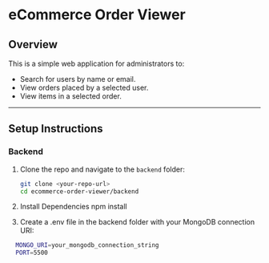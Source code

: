 # eCommerce Order Viewer

## Overview

This is a simple web application for administrators to:

- Search for users by name or email.
- View orders placed by a selected user.
- View items in a selected order.

---

## Setup Instructions

### Backend

1. Clone the repo and navigate to the `backend` folder:

   ```bash
   git clone <your-repo-url>
   cd ecommerce-order-viewer/backend
2. Install Dependencies
   npm install
3. Create a .env file in the backend folder with your MongoDB connection URI:
```bash
  MONGO_URI=your_mongodb_connection_string
  PORT=5500

